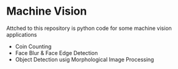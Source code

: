# Machine Vision
Attched to this repository is python code for some machine vision applications
- Coin Counting
- Face Blur & Face Edge Detection
- Object Detection usig Morphological Image Processing
